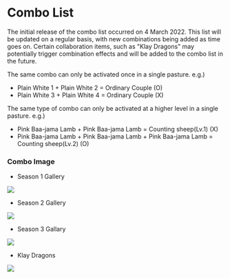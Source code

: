 # Combo List



The initial release of the combo list occurred on 4 March 2022. This list will be updated on a regular basis, with new combinations being added as time goes on. Certain collaboration items, such as "Klay Dragons" may potentially trigger combination effects and will be added to the combo list in the future.

The same combo can only be activated once in a single pasture. e.g.)

* Plain White 1 + Plain White 2 = Ordinary Couple (O)
* Plain White 3 + Plain White 4 = Ordinary Couple (X)

The same type of combo can only be activated at a higher level in a single pasture. e.g.)

* Pink Baa-jama Lamb + Pink Baa-jama Lamb = Counting sheep(Lv.1) (X)
* Pink Baa-jama Lamb + Pink Baa-jama Lamb + Pink Baa-jama Lamb = Counting sheep(Lv.2) (O)



### Combo Image

* Season 1 Gallery

![](../../../.gitbook/assets/combolist.jpg)

* Season 2 Gallery

![ ](../../../.gitbook/assets/combolist\_season2.jpg)

* Season 3 Gallary

![](../../../.gitbook/assets/combolist\_season3List.png)

* Klay Dragons

![](../../../.gitbook/assets/combolist\_season3\_klaydragon\_set.png)

